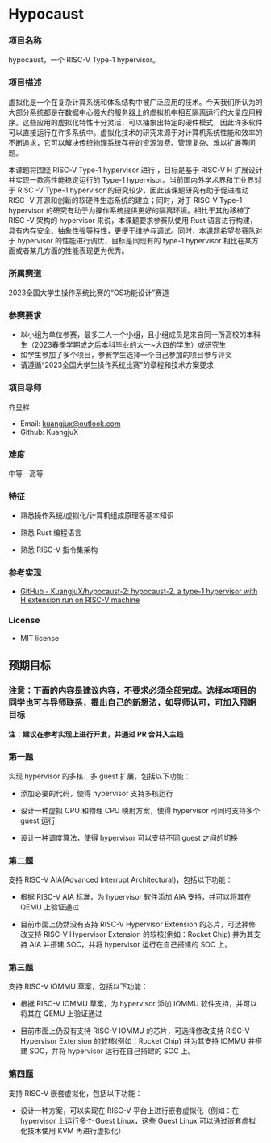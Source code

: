 # Hypocaust

### 项目名称

hypocaust，一个 RISC-V Type-1 hypervisor。

### 项目描述

虚拟化是一个在复杂计算系统和体系结构中被广泛应用的技术。今天我们所认为的大部分系统都是在数据中心强大的服务器上的虚拟机中相互隔离运行的大量应用程序。这些应用的虚拟化特性十分灵活，可以抽象出特定的硬件模式，因此许多软件可以直接运行在许多系统中。虚拟化技术的研究来源于对计算机系统性能和效率的不断追求，它可以解决传统物理系统存在的资源浪费、管理复杂、难以扩展等问题。

本课题将围绕 RISC-V Type-1 hypervisor 进行 ，目标是基于 RISC-V H 扩展设计并实现一款高性能稳定运行的 Type-1 hypervisor。当前国内外学术界和工业界对于 RISC -V Type-1 hypervisor 的研究较少，因此该课题研究有助于促进推动 RISC -V 开源和创新的软硬件生态系统的建立；同时，对于 RISC-V Type-1 hypervisor 的研究有助于为操作系统提供更好的隔离环境。相比于其他移植了 RISC -V 架构的 hypervisor 来说，本课题要求参赛队使用 Rust 语言进行构建，具有内存安全、抽象性强等特性，更便于维护与调试。同时，本课题希望参赛队对于 hypervisor 的性能进行调优，目标是同现有的 type-1 hypervisor 相比在某方面或者某几方面的性能表现更为优秀。

### 所属赛道

2023全国大学生操作系统比赛的“OS功能设计”赛道

### 参赛要求

- 以小组为单位参赛，最多三人一个小组，且小组成员是来自同一所高校的本科生（2023春季学期或之后本科毕业的大一~大四的学生）或研究生
- 如学生参加了多个项目，参赛学生选择一个自己参加的项目参与评奖
- 请遵循“2023全国大学生操作系统比赛”的章程和技术方案要求

### 项目导师

齐呈祥

- Email: kuangjux@outlook.com
- Github: KuangjuX

### 难度

中等--高等

### 特征

- 熟悉操作系统/虚拟化/计算机组成原理等基本知识

- 熟悉 Rust 编程语言

- 熟悉 RISC-V 指令集架构

### 参考实现

- [GitHub - KuangjuX/hypocaust-2: hypocaust-2, a type-1 hypervisor with H extension run on RISC-V machine](https://github.com/KuangjuX/hypocaust-2)

### License

- MIT license

## 预期目标

### 注意：下面的内容是建议内容，不要求必须全部完成。选择本项目的同学也可与导师联系，提出自己的新想法，如导师认可，可加入预期目标

**注：建议在参考实现上进行开发，并通过 PR 合并入主线**

### 第一题

实现 hypervisor 的多核、多 guest 扩展，包括以下功能：

- 添加必要的代码，使得 hypervisor 支持多核运行

- 设计一种虚拟 CPU 和物理 CPU 映射方案，使得 hypervisor 可同时支持多个 guest 运行

- 设计一种调度算法，使得 hypervisor 可以支持不同 guest 之间的切换

### 第二题

支持 RISC-V AIA(Advanced Interrupt Architectural)，包括以下功能：

- 根据 RISC-V AIA 标准，为 hypervisor 软件添加 AIA 支持，并可以将其在 QEMU 上验证通过

- 目前市面上仍然没有支持 RISC-V Hypervisor Extension 的芯片，可选择修改支持 RISC-V Hypervisor Extension 的软核(例如：Rocket Chip) 并为其支持 AIA 并搭建 SOC，并将 hypervisor 运行在自己搭建的 SOC 上。

### 第三题

支持 RISC-V IOMMU 草案，包括以下功能：

- 根据 RISC-V IOMMU 草案，为 hypervisor 添加 IOMMU 软件支持，并可以将其在 QEMU 上验证通过

- 目前市面上仍没有支持 RISC-V IOMMU 的芯片，可选择修改支持 RISC-V Hypervisor Extension 的软核(例如：Rocket Chip) 并为其支持 IOMMU 并搭建 SOC，并将 hypervisor 运行在自己搭建的 SOC 上。

### 第四题

支持 RISC-V 嵌套虚拟化，包括以下功能：

- 设计一种方案，可以实现在 RISC-V 平台上进行嵌套虚拟化（例如：在 hypervisor 上运行多个 Guest Linux，这些 Guest Linux 可以通过嵌套虚拟化技术使用 KVM 再进行虚拟化）
